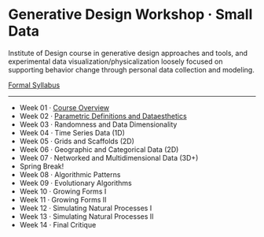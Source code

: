 # Generative Design Workshop · Small Data

Institute of Design course in generative design approaches and tools, and experimental data visualization/physicalization loosely focused on supporting behavior change through personal data collection and modeling.

[Formal Syllabus](generative-design-workshop.pdf)

-----

- Week 01 · [Course Overview](week01/README.md)
- Week 02 · [Parametric Definitions and Dataesthetics](week02/README.md)
- Week 03 · Randomness and Data Dimensionality 
- Week 04 · Time Series Data (1D)
- Week 05 · Grids and Scaffolds (2D)
- Week 06 · Geographic and Categorical Data (2D)
- Week 07 · Networked and Multidimensional Data (3D+)
- Spring Break! 
- Week 08 · Algorithmic Patterns
- Week 09 · Evolutionary Algorithms
- Week 10 · Growing Forms I
- Week 11 · Growing Forms II
- Week 12 · Simulating Natural Processes I 
- Week 13 · Simulating Natural Processes II
- Week 14 · Final Critique
